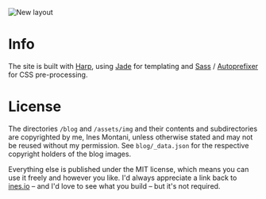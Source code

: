 ![New layout](http://ines.io/blog/img/ines-io_new.jpg)

# Info

The site is built with [Harp](http://harpjs.com), using [Jade](http://jade-lang.com/) for templating and [Sass](http://sass-lang.com/) / [Autoprefixer](https://github.com/postcss/autoprefixer) for CSS pre-processing.

# License

The directories `/blog` and `/assets/img` and their contents and subdirectories are copyrighted by me, Ines Montani, unless otherwise stated and may not be reused without my permission. See `blog/_data.json` for the respective copyright holders of the blog images.

Everything else is published under the MIT license, which means you can use it freely and however you like. I'd always appreciate a link back to [ines.io](http://ines.io) – and I'd love to see what you build – but it's not required.
